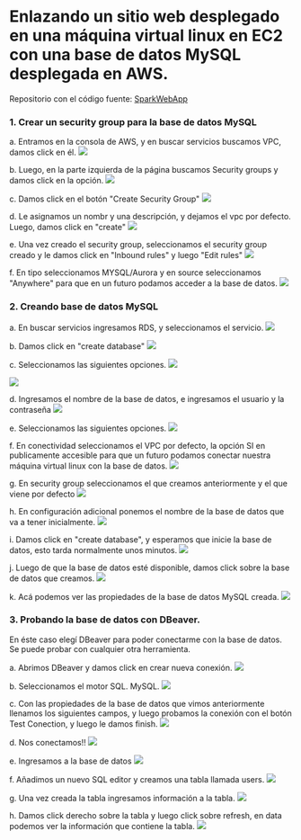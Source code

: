 # Enlazando un sitio web desplegado en una máquina virtual linux en EC2 con una base de datos MySQL desplegada en AWS.

Repositorio con el código fuente: [SparkWebApp](https://github.com/jcamilovelandiab/SparkWebAppMySQL-AWS)

### 1. Crear un security group para la base de datos MySQL

a. Entramos en la consola de AWS, y en buscar servicios buscamos VPC, damos click en él.
![](https://github.com/jcamilovelandiab/ArchitecturalPatternsAWS/blob/master/EC2-MySQL/images/ec2-mysql1.png)

b. Luego, en la parte izquierda de la página buscamos Security groups y damos click en la opción.
![](https://github.com/jcamilovelandiab/ArchitecturalPatternsAWS/blob/master/EC2-MySQL/images/ec2-mysql2.png)

c. Damos click en el botón "Create Security Group"
![](https://github.com/jcamilovelandiab/ArchitecturalPatternsAWS/blob/master/EC2-MySQL/images/ec2-mysql3.png)

d. Le asignamos un nombr y una descripción, y dejamos el vpc por defecto. Luego, damos click en "create"
![](https://github.com/jcamilovelandiab/ArchitecturalPatternsAWS/blob/master/EC2-MySQL/images/ec2-mysql4.PNG)

e. Una vez creado el security group, seleccionamos el security group creado y le damos click en "Inbound rules" y luego "Edit rules"
![](https://github.com/jcamilovelandiab/ArchitecturalPatternsAWS/blob/master/EC2-MySQL/images/ec2-mysql5.png)

f. En tipo seleccionamos MYSQL/Aurora y en source seleccionamos "Anywhere" para que en un futuro podamos acceder a la base de datos.
![](https://github.com/jcamilovelandiab/ArchitecturalPatternsAWS/blob/master/EC2-MySQL/images/ec2-mysql6.PNG)



### 2. Creando base de datos MySQL

a. En buscar servicios ingresamos RDS, y seleccionamos el servicio.
![](https://github.com/jcamilovelandiab/ArchitecturalPatternsAWS/blob/master/EC2-MySQL/images/ec2-mysql7.png)

b. Damos click en "create database"
![](https://github.com/jcamilovelandiab/ArchitecturalPatternsAWS/blob/master/EC2-MySQL/images/ec2-mysql8.png)

c. Seleccionamos las siguientes opciones.
![](https://github.com/jcamilovelandiab/ArchitecturalPatternsAWS/blob/master/EC2-MySQL/images/ec2-mysql9.PNG)


![](https://github.com/jcamilovelandiab/ArchitecturalPatternsAWS/blob/master/EC2-MySQL/images/ec2-mysql10.PNG)

d. Ingresamos el nombre de la base de datos, e ingresamos el usuario y la contraseña
![](https://github.com/jcamilovelandiab/ArchitecturalPatternsAWS/blob/master/EC2-MySQL/images/ec2-mysql11.PNG)

e. Seleccionamos las siguientes opciones.
![](https://github.com/jcamilovelandiab/ArchitecturalPatternsAWS/blob/master/EC2-MySQL/images/ec2-mysql12.PNG)

f. En conectividad seleccionamos el VPC por defecto, la opción SI en publicamente accesible para que un futuro podamos conectar nuestra máquina virtual linux con la base de datos.
![](https://github.com/jcamilovelandiab/ArchitecturalPatternsAWS/blob/master/EC2-MySQL/images/ec2-mysql13.PNG)

g. En security group seleccionamos el que creamos anteriormente y el que viene por defecto
![](https://github.com/jcamilovelandiab/ArchitecturalPatternsAWS/blob/master/EC2-MySQL/images/ec2-mysql14.PNG)

h. En configuración adicional ponemos el nombre de la base de datos que va a tener inicialmente.
![](https://github.com/jcamilovelandiab/ArchitecturalPatternsAWS/blob/master/EC2-MySQL/images/ec2-mysql15.png)

i. Damos click en "create database", y esperamos que inicie la base de datos, esto tarda normalmente unos minutos.
![](https://github.com/jcamilovelandiab/ArchitecturalPatternsAWS/blob/master/EC2-MySQL/images/ec2-mysql16.PNG)

j. Luego de que la base de datos esté disponible, damos click sobre la base de datos que creamos.
![](https://github.com/jcamilovelandiab/ArchitecturalPatternsAWS/blob/master/EC2-MySQL/images/ec2-mysql17.PNG)

k. Acá podemos ver las propiedades de la base de datos MySQL creada.
![](https://github.com/jcamilovelandiab/ArchitecturalPatternsAWS/blob/master/EC2-MySQL/images/ec2-mysql18.PNG)

### 3. Probando la base de datos con DBeaver.

En éste caso elegí DBeaver para poder conectarme con la base de datos. Se puede probar con cualquier otra herramienta.

a. Abrimos DBeaver y damos click en crear nueva conexión.
![](https://github.com/jcamilovelandiab/ArchitecturalPatternsAWS/blob/master/EC2-MySQL/images/ec2-mysql19.PNG)

b. Seleccionamos el motor SQL. MySQL.
![](https://github.com/jcamilovelandiab/ArchitecturalPatternsAWS/blob/master/EC2-MySQL/images/ec2-mysql20.PNG)

c. Con las propiedades de la base de datos que vimos anteriormente llenamos los siguientes campos, y luego probamos la conexión con el botón Test Conection, y luego le damos finish.
![](https://github.com/jcamilovelandiab/ArchitecturalPatternsAWS/blob/master/EC2-MySQL/images/ec2-mysql21.PNG)

d. Nos conectamos!!
![](https://github.com/jcamilovelandiab/ArchitecturalPatternsAWS/blob/master/EC2-MySQL/images/ec2-mysql22.PNG)

e. Ingresamos a la base de datos
![](https://github.com/jcamilovelandiab/ArchitecturalPatternsAWS/blob/master/EC2-MySQL/images/ec2-mysql23.PNG)

f. Añadimos un nuevo SQL editor y creamos una tabla llamada users.
![](https://github.com/jcamilovelandiab/ArchitecturalPatternsAWS/blob/master/EC2-MySQL/images/ec2-mysql24.PNG)

g. Una vez creada la tabla ingresamos información a la tabla.
![](https://github.com/jcamilovelandiab/ArchitecturalPatternsAWS/blob/master/EC2-MySQL/images/ec2-mysql25.PNG)

h. Damos click derecho sobre la tabla y luego click sobre refresh, en data podemos ver la información que contiene la tabla.
![](https://github.com/jcamilovelandiab/ArchitecturalPatternsAWS/blob/master/EC2-MySQL/images/ec2-mysql26.PNG)
